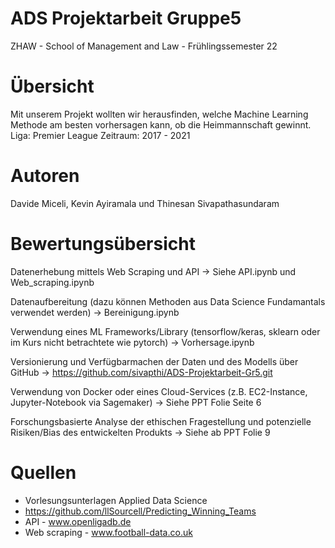 # ADS Projektarbeit Gruppe5
ZHAW - School of Management and Law - Frühlingssemester 22 

# Übersicht
Mit unserem Projekt wollten wir herausfinden, welche Machine Learning Methode am besten vorhersagen kann, ob die Heimmannschaft gewinnt.
Liga: Premier League
Zeitraum: 2017 - 2021


# Autoren
Davide Miceli, Kevin Ayiramala und Thinesan Sivapathasundaram

















# Bewertungsübersicht 
Datenerhebung mittels Web Scraping und  API 
-> Siehe API.ipynb und Web_scraping.ipynb

Datenaufbereitung (dazu können Methoden aus Data Science Fundamantals verwendet werden) 
-> Bereinigung.ipynb

Verwendung eines ML Frameworks/Library (tensorflow/keras, sklearn oder im Kurs nicht betrachtete wie pytorch) 
-> Vorhersage.ipynb

Versionierung und Verfügbarmachen der Daten und des Modells über GitHub 
-> https://github.com/sivapthi/ADS-Projektarbeit-Gr5.git

Verwendung von Docker oder eines Cloud-Services (z.B. EC2-Instance, Jupyter-Notebook via Sagemaker) 
-> Siehe PPT Folie Seite 6

Forschungsbasierte Analyse der ethischen Fragestellung und potenzielle Risiken/Bias des entwickelten Produkts 
-> Siehe ab PPT Folie 9

# Quellen
- Vorlesungsunterlagen Applied Data Science
- https://github.com/llSourcell/Predicting_Winning_Teams
- API - www.openligadb.de
- Web scraping - www.football-data.co.uk
